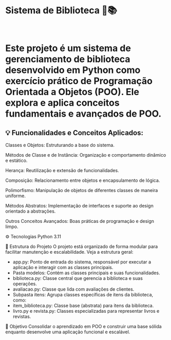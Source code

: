 <h1>Sistema de Biblioteca 🏫📚<h1><br>
Este projeto é um sistema de gerenciamento de biblioteca desenvolvido em Python como exercício prático de Programação Orientada a Objetos (POO). Ele explora e aplica conceitos fundamentais e avançados de POO.
<br>

<h2>💡 Funcionalidades e Conceitos Aplicados: </h2>
Classes e Objetos: Estruturando a base do sistema.

Métodos de Classe e de Instância: Organização e comportamento dinâmico e estático.

Herança: Reutilização e extensão de funcionalidades.

Composição: Relacionamento entre objetos e encapsulamento de lógica.

Polimorfismo: Manipulação de objetos de diferentes classes de maneira uniforme.

Métodos Abstratos: Implementação de interfaces e suporte ao design orientado a abstrações.

Outros Conceitos Avançados: Boas práticas de programação e design limpo.

⚙️ Tecnologias
Python 3.11

📁 Estrutura do Projeto
O projeto está organizado de forma modular para facilitar manutenção e escalabilidade. Veja a estrutura geral:
<ul>
<li>app.py: Ponto de entrada do sistema, responsável por executar a aplicação e interagir com as classes principais.</li>

<li>Pasta modelos: Contém as classes principais e suas funcionalidades.</li>

<li>biblioteca.py: Classe central que gerencia a biblioteca e suas operações.</li>

<li>avaliacao.py: Classe que lida com avaliações de clientes.</li>

<li>Subpasta itens: Agrupa classes específicas de itens da biblioteca, como:</li>

<li>item_biblioteca.py: Classe base (abstrata) para itens da biblioteca.</li>

<li>livro.py e revista.py: Classes especializadas para representar livros e revistas.</li>
</ul>

🚀 Objetivo
Consolidar o aprendizado em POO e construir uma base sólida enquanto desenvolve uma aplicação funcional e escalável.

